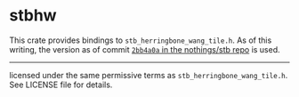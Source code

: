 # stbhw

This crate provides bindings to `stb_herringbone_wang_tile.h`. As of this writing, the version as of commit [`2bb4a0a` in the nothings/stb repo](https://github.com/nothings/stb/commit/2bb4a0accd4003c1db4c24533981e01b1adfd656) is used.

----

licensed under the same permissive terms as `stb_herringbone_wang_tile.h`. See LICENSE file for details.


